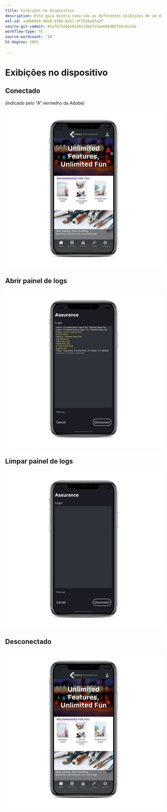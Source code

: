 ```yaml
---
title: Exibições no dispositivo
description: Este guia mostra como são as diferentes exibições de um dispositivo ao usar o Adobe Experience Platform Assurance.
exl-id: aa0b09e6-88e0-4f06-be57-df7536a9fa2f
source-git-commit: 05a7b73da610a30119b4719ae6b6d85f93cdc2ae
workflow-type: ht
source-wordcount: '34'
ht-degree: 100%

---
```


# Exibições no dispositivo

## Conectado

(indicado pelo “A” vermelho da Adobe)

![](./images/on-device-views/connected.png)

## Abrir painel de logs

![](./images/on-device-views/logs-panel.png)

## Limpar painel de logs

![](./images/on-device-views/clear-logs-panel.png)

## Desconectado

![](./images/on-device-views/disconnected.png)
